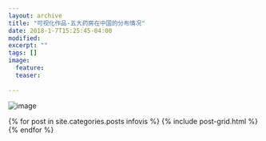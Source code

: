 ```yaml
---
layout: archive
title: "可视化作品-五大药房在中国的分布情况"
date: 2018-1-7T15:25:45-04:00
modified:
excerpt: ""
tags: []
image: 
  feature:
  teaser:
  
---
```


![image](https://vivianting.github.io/images/tableau_story.png)
		
<div class="tiles">
{% for post in site.categories.posts infovis %}
  {% include post-grid.html %}
{% endfor %}
</div>
